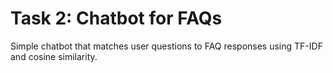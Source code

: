 # Task 2: Chatbot for FAQs

Simple chatbot that matches user questions to FAQ responses using TF-IDF and cosine similarity.
